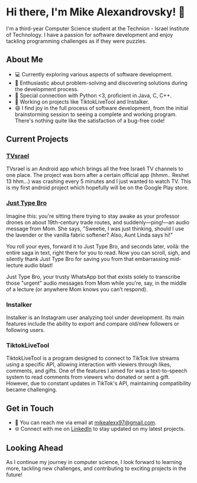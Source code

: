 # Hi there, I'm Mike Alexandrovsky! 👋

I'm a third-year Computer Science student at the Technion - Israel Institute of Technology. I have a passion for software development and enjoy tackling programming challenges as if they were puzzles.

## About Me

- 💻 Currently exploring various aspects of software development.
- 🧩 Enthusiastic about problem-solving and discovering solutions during the development process.
- 🌟 Special connection with Python <3, proficient in Java, C, C++.
- 🚀 Working on projects like TiktokLiveTool and Instalker.
- 😄 I find joy in the full process of software development, from the initial brainstorming session to seeing a complete and working program. There's nothing quite like the satisfaction of a bug-free code!

## Current Projects

### [TVsrael](https://github.com/mikealexx/TVsrael)
TVsrael is an Android app which brings all the free Israeli TV channels to one place.
The project was born after a certain official app (hhmm.. Reshet 13 hhm...) was crashing every 5 minutes and I just wanted to watch TV.
This is my first android project which hopefully will be on the Google Play store.

### [Just Type Bro](https://github.com/mikealexx/JustTypeBro)
Imagine this: you're sitting there trying to stay awake as your professor drones on about 19th-century trade routes, and suddenly—ping!—an audio message from Mom. She says, "Sweetie, I was just thinking, should I use the lavender or the vanilla fabric softener? Also, Aunt Linda says hi!"

You roll your eyes, forward it to Just Type Bro, and seconds later, voilà: the entire saga in text, right there for you to read. Now you can scroll, sigh, and silently thank Just Type Bro for saving you from that embarrassing mid-lecture audio blast!

Just Type Bro, your trusty WhatsApp bot that exists solely to transcribe those "urgent" audio messages from Mom while you're, say, in the middle of a lecture (or anywhere Mom knows you can’t respond).

### Instalker
Instalker is an Instagram user analyzing tool under development. Its main features include the ability to export and compare old/new followers or following users.

### TiktokLiveTool
TiktokLiveTool is a program designed to connect to TikTok live streams using a specific API, allowing interaction with viewers through likes, comments, and gifts. One of the features I aimed for was a text-to-speech system to read comments from viewers who donated or sent a gift. However, due to constant updates in TikTok's API, maintaining compatibility became challenging.

## Get in Touch

- 📧 You can reach me via email at [mikealexx97@gmail.com](mailto:mikealexx97@gmail.com).
- 🌐 Connect with me on [LinkedIn](https://www.linkedin.com/in/mikealexx/) to stay updated on my latest projects.

## Looking Ahead

As I continue my journey in computer science, I look forward to learning more, tackling new challenges, and contributing to exciting projects in the future!

